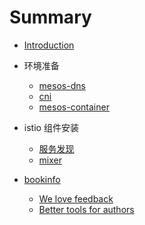 # Summary

* [Introduction](README.md)

* 环境准备
    * [mesos-dns](prerequisite/mesos-dns.md)
    * [cni](prerequisite/cni.md)
    * [mesos-container](prerequisite/mesos-container.md)
* istio 组件安装
    * [服务发现](servicediscovery/README.md)
    * [mixer](mixer/README.md)  
* [bookinfo](bookinfo/README.md)
    * [We love feedback](part2/feedback_please.md)
    * [Better tools for authors](part2/better_tools.md)
